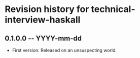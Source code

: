 # Revision history for technical-interview-haskall

## 0.1.0.0 -- YYYY-mm-dd

* First version. Released on an unsuspecting world.
